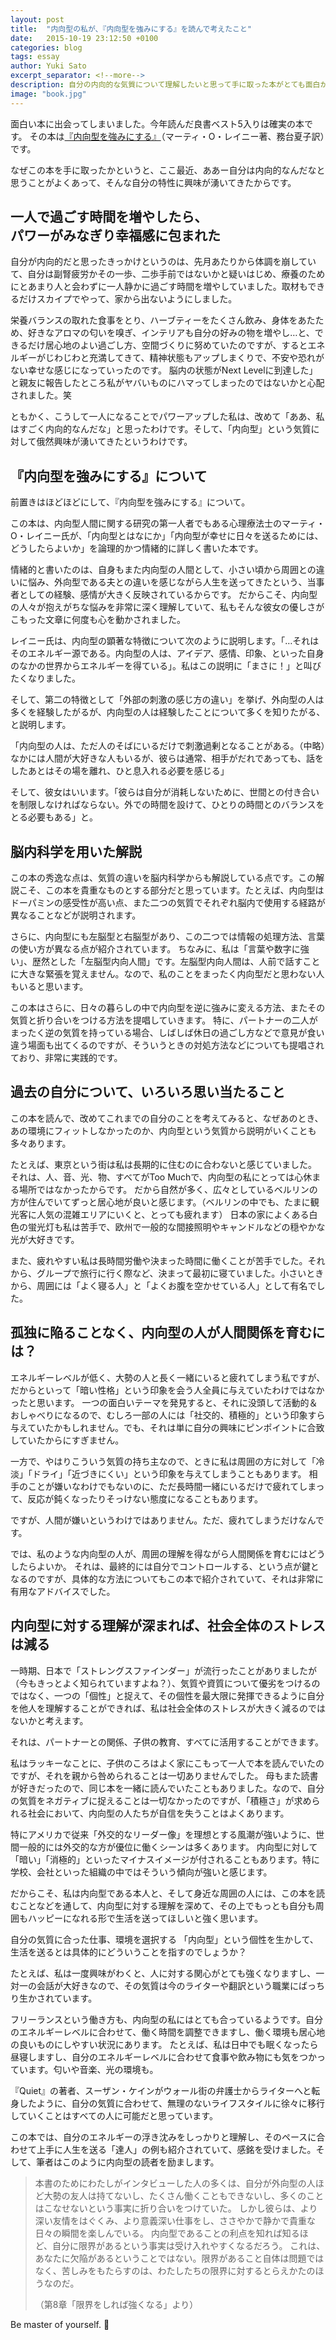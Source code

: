 ```yaml
---
layout: post
title:  "内向型の私が、『内向型を強みにする』を読んで考えたこと"
date:   2015-10-19 23:12:50 +0100
categories: blog
tags: essay
author: Yuki Sato
excerpt_separator: <!--more-->
description: 自分の内向的な気質について理解したいと思って手に取った本がとても面白かったので、その本の内容とそこから学んだことについて書きました。
image: "book.jpg"
---
```


面白い本に出会ってしまいました。今年読んだ良書ベスト5入りは確実の本です。
その本は<a href="http://amzn.to/2G2DSSG" class="underline" target="_blank">『内向型を強みにする』</a>（マーティ・O・レイニー著、務台夏子訳）です。

なぜこの本を手に取ったかというと、ここ最近、ああー自分は内向的なんだなと思うことがよくあって、そんな自分の特性に興味が湧いてきたからです。

## 一人で過ごす時間を増やしたら、<br>パワーがみなぎり幸福感に包まれた
自分が内向的だと思ったきっかけというのは、先月あたりから体調を崩していて、自分は副腎疲労かその一歩、二歩手前ではないかと疑いはじめ、療養のためにとあまり人と会わずに一人静かに過ごす時間を増やしていました。取材もできるだけスカイプでやって、家から出ないようにしました。

栄養バランスの取れた食事をとり、ハーブティーをたくさん飲み、身体をあたため、好きなアロマの匂いを嗅ぎ、インテリアも自分の好みの物を増やし…と、できるだけ居心地のよい過ごし方、空間づくりに努めていたのですが、するとエネルギーがじわじわと充満してきて、精神状態もアップしまくりで、不安や恐れがない幸せな感じになっていったのです。
脳内の状態がNext Levelに到達した」と親友に報告したところ私がヤバいものにハマってしまったのではないかと心配されました。笑

ともかく、こうして一人になることでパワーアップした私は、改めて「ああ、私はすごく内向的なんだな」と思ったわけです。そして、「内向型」という気質に対して俄然興味が湧いてきたというわけです。



## 『内向型を強みにする』について
前置きはほどほどにして、『内向型を強みにする』について。

この本は、内向型人間に関する研究の第一人者でもある心理療法士のマーティ・O・レイニー氏が、「内向型とはなにか」「内向型が幸せに日々を送るためには、どうしたらよいか」を論理的かつ情緒的に詳しく書いた本です。

情緒的と書いたのは、自身もまた内向型の人間として、小さい頃から周囲との違いに悩み、外向型である夫との違いを感じながら人生を送ってきたという、当事者としての経験、感情が大きく反映されているからです。
だからこそ、内向型の人々が抱えがちな悩みを非常に深く理解していて、私もそんな彼女の優しさがこもった文章に何度も心を動かされました。

レイニー氏は、内向型の顕著な特徴について次のように説明します。「…それはそのエネルギー源である。内向型の人は、アイデア、感情、印象、といった自身のなかの世界からエネルギーを得ている」。私はこの説明に「まさに！」と叫びたくなりました。

そして、第二の特徴として「外部の刺激の感じ方の違い」を挙げ、外向型の人は多くを経験したがるが、内向型の人は経験したことについて多くを知りたがる、と説明します。

「内向型の人は、ただ人のそばにいるだけで刺激過剰となることがある。（中略）なかには人間が大好きな人もいるが、彼らは通常、相手がだれであっても、話をしたあとはその場を離れ、ひと息入れる必要を感じる」

そして、彼女はいいます。「彼らは自分が消耗しないために、世間との付き合いを制限しなければならない。外での時間を設けて、ひとりの時間とのバランスをとる必要もある」と。

## 脳内科学を用いた解説
この本の秀逸な点は、気質の違いを脳内科学からも解説している点です。この解説こそ、この本を貴重なものとする部分だと思っています。たとえば、内向型はドーパミンの感受性が高い点、また二つの気質でそれぞれ脳内で使用する経路が異なることなどが説明されます。

さらに、内向型にも左脳型と右脳型があり、この二つでは情報の処理方法、言葉の使い方が異なる点が紹介されています。
ちなみに、私は「言葉や数字に強い」、歴然とした「左脳型内向人間」です。左脳型内向人間は、人前で話すことに大きな緊張を覚えません。なので、私のことをまったく内向型だと思わない人もいると思います。

この本はさらに、日々の暮らしの中で内向型を逆に強みに変える方法、またその気質と折り合いをつける方法を提唱していきます。
特に、パートナーの二人がまったく逆の気質を持っている場合、しばしば休日の過ごし方などで意見が食い違う場面も出てくるのですが、そういうときの対処方法などについても提唱されており、非常に実践的です。

## 過去の自分について、いろいろ思い当たること
この本を読んで、改めてこれまでの自分のことを考えてみると、なぜあのとき、あの環境にフィットしなかったのか、内向型という気質から説明がいくことも多々あります。

たとえば、東京という街は私は長期的に住むのに合わないと感じていました。
それは、人、音、光、物、すべてがToo Muchで、内向型の私にとっては心休まる場所ではなかったからです。
だから自然が多く、広々としているベルリンの方が住んでいてずっと居心地が良いと感じます。（ベルリンの中でも、たまに観光客に人気の混雑エリアにいくと、とっても疲れます）
日本の家によくある白色の蛍光灯も私は苦手で、欧州で一般的な間接照明やキャンドルなどの穏やかな光が大好きです。

また、疲れやすい私は長時間労働や決まった時間に働くことが苦手でした。それから、グループで旅行に行く際など、決まって最初に寝ていました。小さいときから、周囲には「よく寝る人」と「よくお腹を空かせている人」として有名でした。

## 孤独に陥ることなく、内向型の人が人間関係を育むには？
エネルギーレベルが低く、大勢の人と長く一緒にいると疲れてしまう私ですが、だからといって「暗い性格」という印象を会う人全員に与えていたわけではなかったと思います。
一つの面白いテーマを発見すると、それに没頭して活動的＆おしゃべりになるので、むしろ一部の人には「社交的、積極的」という印象すら与えていたかもしれません。でも、それは単に自分の興味にピンポイントに合致していたからにすぎません。

一方で、やはりこういう気質の持ち主なので、ときに私は周囲の方に対して「冷淡」「ドライ」「近づきにくい」という印象を与えてしまうこともあります。
相手のことが嫌いなわけでもないのに、ただ長時間一緒にいるだけで疲れてしまって、反応が鈍くなったりそっけない態度になることもあります。

ですが、人間が嫌いというわけではありません。ただ、疲れてしまうだけなんです。

では、私のような内向型の人が、周囲の理解を得ながら人間関係を育むにはどうしたらよいか。
それは、最終的には自分でコントロールする、という点が鍵となるのですが、具体的な方法についてもこの本で紹介されていて、それは非常に有用なアドバイスでした。

## 内向型に対する理解が深まれば、社会全体のストレスは減る
一時期、日本で「ストレングスファインダー」が流行ったことがありましたが（今もきっとよく知られていますよね？）、気質や資質について優劣をつけるのではなく、一つの「個性」と捉えて、その個性を最大限に発揮できるように自分を他人を理解することができれば、私は社会全体のストレスが大きく減るのではないかと考えます。

それは、パートナーとの関係、子供の教育、すべてに活用することができます。

私はラッキーなことに、子供のころはよく家にこもって一人で本を読んでいたのですが、それを親から咎められることは一切ありませんでした。
母もまた読書が好きだったので、同じ本を一緒に読んでいたこともありました。なので、自分の気質をネガティブに捉えることは一切なかったのですが、「積極さ」が求められる社会において、内向型の人たちが自信を失うことはよくあります。

特にアメリカで従来「外交的なリーダー像」を理想とする風潮が強いように、世間一般的には外交的な方が優位に働くシーンは多くあります。
内向型に対して「暗い」「消極的」といったマイナスイメージが付されることもあります。特に学校、会社といった組織の中ではそういう傾向が強いと感じます。

だからこそ、私は内向型である本人と、そして身近な周囲の人には、この本を読むことなどを通して、内向型に対する理解を深めて、その上でもっとも自分も周囲もハッピーになれる形で生活を送ってほしいと強く思います。

自分の気質に合った仕事、環境を選択する
「内向型」という個性を生かして、生活を送るとは具体的にどういうことを指すのでしょうか？

たとえば、私は一度興味がわくと、人に対する関心がとても強くなりますし、一対一の会話が大好きなので、その気質は今のライターや翻訳という職業にばっちり生かされています。

フリーランスという働き方も、内向型の私にはとても合っているようです。自分のエネルギーレベルに合わせて、働く時間を調整できますし、働く環境も居心地の良いものにしやすい状況にあります。
たとえば、私は日中でも眠くなったら昼寝しますし、自分のエネルギーレベルに合わせて食事や飲み物にも気をつかっています。匂いや音楽、光の環境も。

『Quiet』の著者、スーザン・ケインがウォール街の弁護士からライターへと転身したように、自分の気質に合わせて、無理のないライフスタイルに徐々に移行していくことはすべての人に可能だと思っています。

この本では、自分のエネルギーの浮き沈みをしっかりと理解し、そのペースに合わせて上手に人生を送る「達人」の例も紹介されていて、感銘を受けました。そして、筆者はこのように内向型の読者を励まします。

> 本書のためにわたしがインタビューした人の多くは、自分が外向型の人ほど大勢の友人は持てないし、たくさん働くこともできないし、多くのことはこなせないという事実に折り合いをつけていた。
> しかし彼らは、より深い友情をはぐくみ、より意義深い仕事をし、ささやかで静かで貴重な日々の瞬間を楽しんでいる。
> 内向型であることの利点を知れば知るほど、自分に限界があるという事実は受け入れやすくなるだろう。
>これは、あなたに欠陥があるということではない。限界があること自体は問題ではなく、苦しみをもたらすのは、わたしたちの限界に対するとらえかたのほうなのだ。
>
>（第8章「限界をしれば強くなる」より）

Be master of yourself. 🙂
